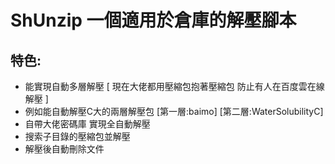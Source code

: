 # ShUnzip 一個適用於倉庫的解壓腳本
## 特色:
*   能實現自動多層解壓 [ 現在大佬都用壓縮包抱著壓縮包 防止有人在百度雲在線解壓 ]
  *  例如能自動解壓C大的兩層解壓包 [第一層:baimo] [第二層:WaterSolubilityC]
*   自帶大佬密碼庫 實現全自動解壓
*   搜索子目錄的壓縮包並解壓
*   解壓後自動刪除文件
